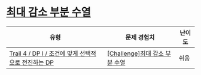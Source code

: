 # [최대 감소 부분 수열](https://www.codetree.ai/trails/complete/curated-cards/challenge-longest-decreasing-subsequence)

|유형|문제 경험치|난이도|
|---|---|---|
|[Trail 4 / DP I / 조건에 맞게 선택적으로 전진하는 DP](https://www.codetree.ai/trail-info/intermediate-low/)|[[Challenge]최대 감소 부분 수열](https://www.codetree.ai/trails/complete/curated-cards/challenge-longest-decreasing-subsequence/)|쉬움|

